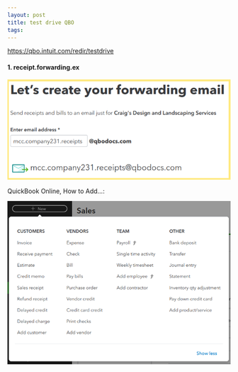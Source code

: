 ```yaml
---
layout: post
title: test drive QBO
tags: 
--- 
```



https://qbo.intuit.com/redir/testdrive


#### 1. receipt.forwarding.ex

![receipt.forwarding.ex](/assets/calvin.lee.udemy/receipt.forwarding.ex.png)


QuickBook Online, How to Add...:

![List of Actions](/assets/calvin.lee.udemy/QBO-adding-new.png)


